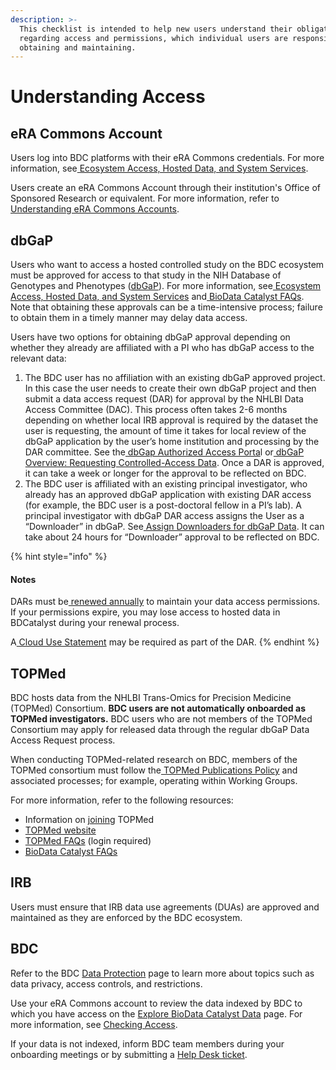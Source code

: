 ```yaml
---
description: >-
  This checklist is intended to help new users understand their obligations
  regarding access and permissions, which individual users are responsible for
  obtaining and maintaining.
---
```


# Understanding Access

## eRA Commons Account

Users log into BDC platforms with their eRA Commons credentials. For more information, see[ Ecosystem Access, Hosted Data, and System Services](https://bdcatalyst.gitbook.io/biodata-catalyst-documentation/#ecosystem-access-hosted-data-and-system-services).

Users create an eRA Commons Account through their institution's Office of Sponsored Research or equivalent. For more information, refer to[ Understanding eRA Commons Accounts](https://era.nih.gov/register-accounts/understanding-era-commons-accounts.htm).

## dbGaP

Users who want to access a hosted controlled study on the BDC ecosystem must be approved for access to that study in the NIH Database of Genotypes and Phenotypes ([dbGaP](https://dbgap.ncbi.nlm.nih.gov/aa/wga.cgi?page=login)). For more information, see[ Ecosystem Access, Hosted Data, and System Services](https://bdcatalyst.gitbook.io/biodata-catalyst-documentation/#ecosystem-access-hosted-data-and-system-services) and[ BioData Catalyst FAQs](https://bdcatalyst.freshdesk.com/support/search/solutions?term=dbgap). Note that obtaining these approvals can be a time-intensive process; failure to obtain them in a timely manner may delay data access.

Users have two options for obtaining dbGaP approval depending on whether they already are affiliated with a PI who has dbGaP access to the relevant data:

1. The BDC user has no affiliation with an existing dbGaP approved project. In this case the user needs to create their own dbGaP project and then submit  a data access request (DAR) for approval by the NHLBI Data Access Committee (DAC). This process often takes 2-6 months depending on whether local IRB approval is required by the dataset the user is requesting, the amount of time it takes for local review of the dbGaP application by the user’s home institution and processing by the DAR committee. See the[ dbGap Authorized Access Porta](https://dbgap.ncbi.nlm.nih.gov/)l or[ dbGaP Overview: Requesting Controlled-Access Data](https://www.ncbi.nlm.nih.gov/projects/gap/cgi-bin/about.html#request-controlled). Once a DAR is approved, it can take a week or longer for the approval to be reflected on BDC.
2. The BDC user is affiliated with an existing principal investigator, who already has an approved dbGaP application with existing DAR access (for example, the BDC user is a post-doctoral fellow in a PI’s lab). A principal investigator with dbGaP DAR access assigns the User as a “Downloader” in dbGaP. See[ Assign Downloaders for dbGaP Data](https://www.youtube.com/watch?v=Yem3OH26kX4). It can take about 24 hours for “Downloader” approval to be reflected on BDC.

{% hint style="info" %}
#### Notes

DARs must be[ renewed annually](https://www.ncbi.nlm.nih.gov/books/NBK153603/#DArequest.i_ve_received_an_email_from_db) to maintain your data access permissions. If your permissions expire, you may lose access to hosted data in BDCatalyst during your renewal process.

A[ Cloud Use Statement](https://bdcatalyst.freshdesk.com/support/solutions/articles/60000362863-do-i-need-to-change-anything-in-my-data-access-request-dar-in-order-to-use-biodata-catalyst-) may be required as part of the DAR.
{% endhint %}

## TOPMed

BDC hosts data from the NHLBI Trans-Omics for Precision Medicine (TOPMed) Consortium. **BDC users are not automatically onboarded as TOPMed investigators.** BDC users who are not members of the TOPMed Consortium may apply for released data through the regular dbGaP Data Access Request process.&#x20;

When conducting TOPMed-related research on BDC, members of the TOPMed consortium must follow the[ TOPMed Publications Policy](https://www.nhlbiwgs.org/topmed-publications-policy) and associated processes; for example, operating within Working Groups.&#x20;

For more information, refer to the following resources:&#x20;

* Information on [joining](https://www.nhlbiwgs.org/new-user-instructions) TOPMed
* [TOPMed website](https://www.nhlbiwgs.org/topmed-data-access-scientific-community)
* [TOPMed FAQs](https://www.nhlbiwgs.org/faqs) (login required)
* [BioData Catalyst FAQs](https://bdcatalyst.freshdesk.com/support/search/solutions?term=topmed)

## IRB

Users must ensure that IRB data use agreements (DUAs) are approved and maintained as they are enforced by the BDC ecosystem.

## BDC

Refer to the BDC [Data Protection](https://biodatacatalyst.nhlbi.nih.gov/data-protection) page to learn more about topics such as data privacy, access controls, and restrictions.

Use your eRA Commons account to review the data indexed by BDC to which you have access on the [Explore BioData Catalyst Data](https://biodatacatalyst.nhlbi.nih.gov/resources/data) page. For more information, see [Checking Access](https://bdcatalyst.gitbook.io/biodata-catalyst-documentation/written-documentation/getting-started/data-access/check-my-access-to-data).

If your data is not indexed, inform BDC team members during your onboarding meetings or by submitting a [Help Desk ticket](https://biodatacatalyst.nhlbi.nih.gov/contact).
